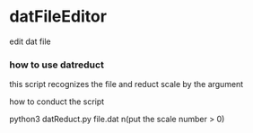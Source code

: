 # datFileEditor
edit dat file

### how to use datreduct 

this script recognizes the file and reduct scale by the argument 

how to conduct the script

python3 datReduct.py file.dat n(put the scale number > 0)
 
